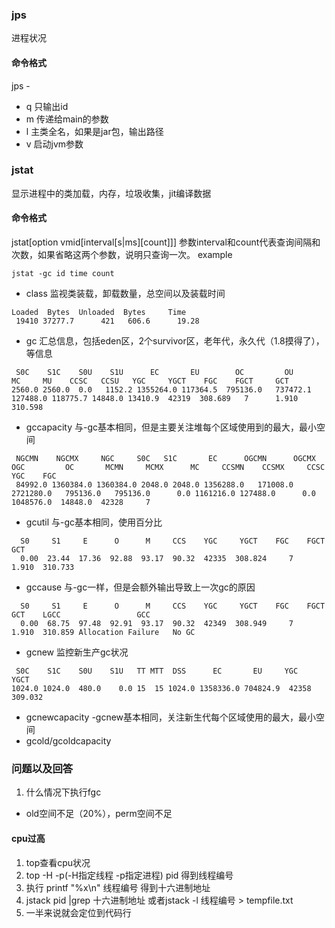 ### jps
进程状况


#### 命令格式
jps -
- q 只输出id
- m 传递给main的参数
- l 主类全名，如果是jar包，输出路径
- v 启动jvm参数

### jstat
 显示进程中的类加载，内存，垃圾收集，jit编译数据
 
 #### 命令格式
jstat[option vmid[interval[s|ms][count]]]
参数interval和count代表查询间隔和次数，如果省略这两个参数，说明只查询一次。 
example
```
jstat -gc id time count
```
 - class 监视类装载，卸载数量，总空间以及装载时间
```
Loaded  Bytes  Unloaded  Bytes     Time
 19410 37277.7      421   606.6      19.28
```
- gc 汇总信息，包括eden区，2个survivor区，老年代，永久代（1.8摸得了），等信息
```
 S0C    S1C    S0U    S1U      EC       EU        OC         OU       MC     MU    CCSC   CCSU   YGC     YGCT    FGC    FGCT     GCT
2560.0 2560.0  0.0   1152.2 1355264.0 117364.5  795136.0   737472.1  127488.0 118775.7 14848.0 13410.9  42319  308.689   7      1.910  310.598
```
- gccapacity 与-gc基本相同，但是主要关注堆每个区域使用到的最大，最小空间
```
 NGCMN    NGCMX     NGC     S0C   S1C       EC      OGCMN      OGCMX       OGC         OC       MCMN     MCMX      MC     CCSMN    CCSMX     CCSC    YGC    FGC
 84992.0 1360384.0 1360384.0 2048.0 2048.0 1356288.0   171008.0  2721280.0   795136.0   795136.0      0.0 1161216.0 127488.0      0.0 1048576.0  14848.0  42328     7
```
- gcutil 与-gc基本相同，使用百分比
```
  S0     S1     E      O      M     CCS    YGC     YGCT    FGC    FGCT     GCT
  0.00  23.44  17.36  92.88  93.17  90.32  42335  308.824     7    1.910  310.733
```
- gccause 与-gc一样，但是会额外输出导致上一次gc的原因
```
  S0     S1     E      O      M     CCS    YGC     YGCT    FGC    FGCT     GCT    LGCC                 GCC
  0.00  68.75  97.48  92.91  93.17  90.32  42349  308.949     7    1.910  310.859 Allocation Failure   No GC
```
- gcnew 监控新生产gc状况
```
 S0C    S1C    S0U    S1U   TT MTT  DSS      EC       EU     YGC     YGCT
1024.0 1024.0  480.0    0.0 15  15 1024.0 1358336.0 704824.9  42358  309.032
```
- gcnewcapacity -gcnew基本相同，关注新生代每个区域使用的最大，最小空间
- gcold/gcoldcapacity


### 问题以及回答
1. 什么情况下执行fgc
  - old空间不足（20%），perm空间不足
#### cpu过高
  1. top查看cpu状况
  2. top -H -p(-H指定线程 -p指定进程) pid 得到线程编号
  3. 执行 printf "%x\n"  线程编号 得到十六进制地址
  4. jstack pid |grep 十六进制地址 或者jstack -l 线程编号 > tempfile.txt
  5. 一半来说就会定位到代码行